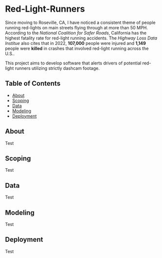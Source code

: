 # Red-Light-Runners
Since moving to Roseville, CA, I have noticed a consistent theme of people running red-lights on main streets flying through at more than 50 MPH. According to the *National Coalition for Safer Roads*, California has the highest fatality rate for red-light running accidents. The *Highway Loss Data Institue* also cites that in 2022, **107,000** people were injured and **1,149** people were **killed** in crashes that involved red-light running across the U.S.. 

This project aims to develop software that alerts drivers of potential red-light runners utilizing strictly dashcam footage.

## Table of Contents
- [About](#about)
- [Scoping](#scoping)
- [Data](#data)
- [Modeling](#modeling)
- [Deployment](#deployment)


## About
Test

## Scoping
Test

## Data
Test













## Modeling

Test


## Deployment

Test

